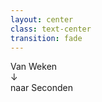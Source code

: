 ```yaml
---
layout: center
class: text-center
transition: fade
---
```


<div class="text-8xl font-bold">
Van Weken
</div>

<v-click>

<div class="text-6xl my-8">
↓
</div>

<div class="text-8xl font-bold text-green-500">
naar Seconden
</div>

</v-click>

<!--
⏸️ PAUSE - laten landen
"Afgelopen jaar hebben we dit opgelost"
Wow moment
-->

